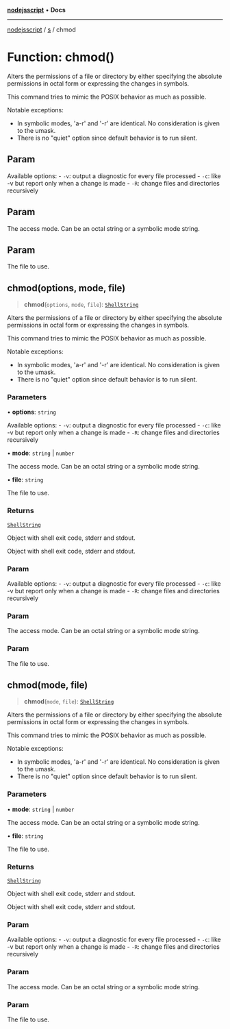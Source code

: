 [**nodejsscript**](../../../README.md) • **Docs**

***

[nodejsscript](../../../README.md) / [s](../README.md) / chmod

# Function: chmod()

Alters the permissions of a file or directory by either specifying the absolute
permissions in octal form or expressing the changes in symbols.

This command tries to mimic the POSIX behavior as much as possible.

Notable exceptions:
- In symbolic modes, 'a-r' and '-r' are identical. No consideration is given to the umask.
- There is no "quiet" option since default behavior is to run silent.

## Param

Available options:
       - `-v`: output a diagnostic for every file processed
       - `-c`: like -v but report only when a change is made
       - `-R`: change files and directories recursively

## Param

The access mode. Can be an octal string or a symbolic mode string.

## Param

The file to use.

## chmod(options, mode, file)

> **chmod**(`options`, `mode`, `file`): [`ShellString`](../type-aliases/ShellString.md)

Alters the permissions of a file or directory by either specifying the absolute
permissions in octal form or expressing the changes in symbols.

This command tries to mimic the POSIX behavior as much as possible.

Notable exceptions:
- In symbolic modes, 'a-r' and '-r' are identical. No consideration is given to the umask.
- There is no "quiet" option since default behavior is to run silent.

### Parameters

• **options**: `string`

Available options:
       - `-v`: output a diagnostic for every file processed
       - `-c`: like -v but report only when a change is made
       - `-R`: change files and directories recursively

• **mode**: `string` \| `number`

The access mode. Can be an octal string or a symbolic mode string.

• **file**: `string`

The file to use.

### Returns

[`ShellString`](../type-aliases/ShellString.md)

Object with shell exit code, stderr and stdout.

Object with shell exit code, stderr and stdout.

### Param

Available options:
       - `-v`: output a diagnostic for every file processed
       - `-c`: like -v but report only when a change is made
       - `-R`: change files and directories recursively

### Param

The access mode. Can be an octal string or a symbolic mode string.

### Param

The file to use.

## chmod(mode, file)

> **chmod**(`mode`, `file`): [`ShellString`](../type-aliases/ShellString.md)

Alters the permissions of a file or directory by either specifying the absolute
permissions in octal form or expressing the changes in symbols.

This command tries to mimic the POSIX behavior as much as possible.

Notable exceptions:
- In symbolic modes, 'a-r' and '-r' are identical. No consideration is given to the umask.
- There is no "quiet" option since default behavior is to run silent.

### Parameters

• **mode**: `string` \| `number`

The access mode. Can be an octal string or a symbolic mode string.

• **file**: `string`

The file to use.

### Returns

[`ShellString`](../type-aliases/ShellString.md)

Object with shell exit code, stderr and stdout.

Object with shell exit code, stderr and stdout.

### Param

Available options:
       - `-v`: output a diagnostic for every file processed
       - `-c`: like -v but report only when a change is made
       - `-R`: change files and directories recursively

### Param

The access mode. Can be an octal string or a symbolic mode string.

### Param

The file to use.
